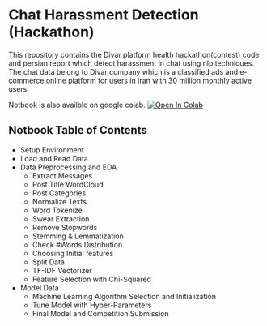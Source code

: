 # Chat Harassment Detection (Hackathon)
This repository contains the Divar platform health hackathon(contest) code and persian report 
which detect harassment in chat using nlp techniques. The chat data belong to Divar company which is a classified ads and e-commerce online platform for users in Iran with 30 million monthly active users.

Notbook is also availble on google colab. [![Open In Colab](https://colab.research.google.com/assets/colab-badge.svg)](https://colab.research.google.com/drive/1iWFmz-VUbeGX8-ueXcE7kLRK_hFGu4KJ?usp=sharing)

## Notbook Table of Contents
- Setup Environment
- Load and Read Data
- Data Preprocessing and EDA
    * Extract Messages
    * Post Title WordCloud
    * Post Categories
    * Normalize Texts
    * Word Tokenize
    * Swear Extraction
    * Remove Stopwords
    * Stemming & Lemmatization
    * Check #Words Distribution
    * Choosing Initial features
    * Split Data
    * TF-IDF Vectorizer
    * Feature Selection with Chi-Squared
- Model Data
    * Machine Learning Algorithm Selection and Initialization
    * Tune Model with Hyper-Parameters
    * Final Model and Competition Submission
